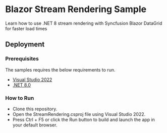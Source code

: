 # Blazor Stream Rendering Sample
Learn how to use .NET 8 stream rendering with Syncfusion Blazor DataGrid for faster load times

## Deployment

### Prerequisites

The samples requires the below requirements to run.

* [Visual Studio 2022](https://visualstudio.microsoft.com/vs/)
* [.NET 8.0](https://dotnet.microsoft.com/en-us/download/dotnet/8.0)

### How to Run

* Clone this repository.
* Open the StreamRendering.csproj file using Visual Studio 2022.
* Press Ctrl + F5 or click the Run button to build and launch the app in your default browser.
